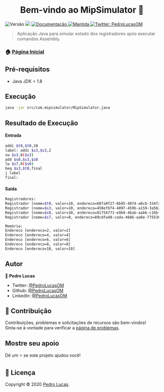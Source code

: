 <h1 align="center">Bem-vindo ao MipSimulator 👋</h1>
<p>
  <img alt="Versão" src="https://img.shields.io/badge/version-1.0.0-blue.svg?cacheSeconds=2592000" />
  <img src="https://img.shields.io/badge/java-1.8-blue.svg" />
  <a href="https://github.com/PedroLucasOM/MipSimulator#readme" target="_blank">
    <img alt="Documentação" src="https://img.shields.io/badge/documentação-sim-green.svg" />
  </a>
  <a href="https://github.com/kefranabg/readme-md-generator/graphs/commit-activity" target="_blank">
    <img alt="Mantida" src="https://img.shields.io/badge/mantida-sim-green.svg" />
  </a>
  <a href="https://twitter.com/PedroLucasOM" target="_blank">
    <img alt="Twitter: PedroLucasOM" src="https://img.shields.io/twitter/follow/PedroLucasOM.svg?style=social" />
  </a>
</p>

> Aplicação Java para simular estado dos registradores após executar comandos Assembly.

### 🏠 [Página Inicial](https://github.com/PedroLucasOM/MipSimulator)

## Pré-requisitos

- Java JDK = 1.8

## Execução

```sh
java -jar src/com.mipsimulator/MipSimulator.java
```

## Resultado de Execução

#### Entrada

```sh
addi $t0,$t0,10
label: addi $s3,$s3,2
sw $s3,0($s3)
add $s0,$s3,$s0
lw $s7,0($s0)
beq $s3,$t0,final
j label
final:
```

#### Saída

```sh
Registradores:
Registrador [nome=$t0, valor=10, endereco=68fa9f27-8b95-40f4-a8cb-334fa261955f]
Registrador [nome=$s3, valor=10, endereco=458ef6f4-4097-459b-a159-3a562a454640]
Registrador [nome=$s0, valor=30, endereco=81754771-e9b8-4bab-aabb-c16bf4061b69]
Registrador [nome=$s7, valor=0, endereco=89cdfa40-cada-4686-aa0e-7755365ecb62]

Memória:
Endereco [endereco=2, valor=2]
Endereco [endereco=4, valor=4]
Endereco [endereco=6, valor=6]
Endereco [endereco=8, valor=8]
Endereco [endereco=10, valor=10]
```

## Autor

👤 **Pedro Lucas**

* Twitter: [@PedroLucasOM](https://twitter.com/PedroLucasOM)
* Github: [@PedroLucasOM](https://github.com/PedroLucasOM)
* LinkedIn: [@PedroLucasOM](https://linkedin.com/in/PedroLucasOM)

## 🤝 Contribuição

Contribuições, problemas e solicitações de recursos são bem-vindos! <br /> Sinta-se à vontade para verificar a 
[página de problemas](https://github.com/PedroLucasOM/MipSimulator/issues).

## Mostre seu apoio

Dê um ⭐️ se este projeto ajudou você!

## 📝 Licença

Copyright © 2020 [Pedro Lucas](https://github.com/PedroLucasOM).<br />
